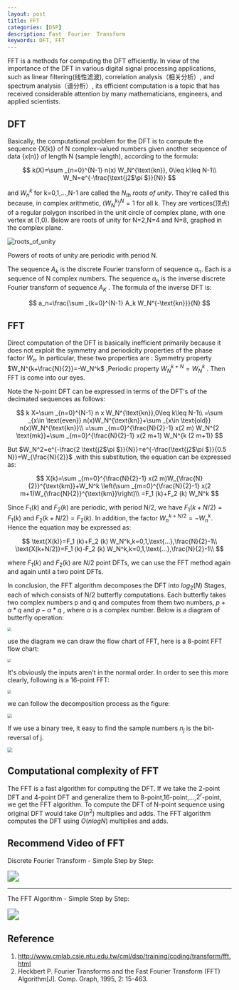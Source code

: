 ```yaml
---
layout: post
title: FFT
categories: [DSP]
description: Fast  Fourier  Transform
keywords: DFT, FFT
---
```


​FFT is a methods for computing the DFT efficiently. In view of the importance of the DFT in various digital signal processing applications, such as linear filtering(线性滤波), correlation analysis（相关分析）, and spectrum analysis（谱分析）, its efficient computation is a topic that has received considerable attention by many mathematicians, engineers, and applied scientists. 

## DFT

​Basically, the computational problem for the DFT is to compute the sequence {X(k)} of N complex-valued numbers given another sequence of data {x(n)} of length N (sample length), according to the formula:

$$
k(X)=\sum _{n=0}^{N-1} n(x) W_N^{\text{kn}},    0\leq k\leq N-1\\
W_N=e^{-\frac{\text{j2$\pi $}}{N}}
$$		

and $W_n^k$ for k=0,1,...,N-1 are called the $N_{th}$ *roots of unity*. They're called this because, in complex arithmetic, $(W_N^k)^N=1$ for all k. They are vertices(顶点) of a regular polygon inscribed in the unit circle of complex plane, with one vertex at (1,0). Below are roots of unity for N=2,N=4 and N=8, graphed in the complex plane.

![roots_of_unity](/images/DSP/FFT/roots_of_unity.PNG)

Powers of roots of unity are periodic with period N.

​The sequence $A_k$ is the discrete Fourier transform of sequence $a_n$. Each is a sequence of N complex numbers. The sequence $a_n$ is the inverse discrete Fourier transform of sequence $A_K$ . The formula of the inverse DFT is:

$$
a_n=\frac{\sum _{k=0}^{N-1} A_k W_N^{-\text{kn}}}{N}
$$


## FFT

​Direct computation of the DFT is basically inefficient primarily because it does not exploit the symmetry and periodicity properties of the phase factor $W_n$. In particular, these two properties are : Symmetry property $W_N^{k+\frac{N}{2}}=-W_N^k$ ,Periodic property $W_N^{k+N}=W_N^k$ . Then FFT is come into our eyes. 

Note the N-point DFT can be expressed in terms of the DFT's of the decimated sequences as follows: 	

$$
k X=\sum _{n=0}^{N-1} n x W_N^{\text{kn}},0\leq k\leq N-1\\
=\sum _{x\in \text{even}} n(x)W_N^{\text{kn}}+\sum _{x\in \text{old}} n(x)W_N^{\text{kn}}\\
=\sum _{m=0}^{\frac{N}{2}-1} x(2 m)  W_N^{2 \text{mk}}+\sum _{m=0}^{\frac{N}{2}-1} x(2 m+1) W_N^{k (2 m+1)}
$$

But $W_N^2=e^{-\frac{2 \text{j2$\pi $}}{N}}=e^{-\frac{\text{j2$\pi $}}{0.5 N}}=W_{\frac{N}{2}}$ ,with this substitution, the equation can be expressed as:	

$$
X(k)=\sum _{m=0}^{\frac{N}{2}-1} x(2 m)W_{\frac{N}{2}}^{\text{km}}+W_N^k \left(\sum _{m=0}^{\frac{N}{2}-1} x(2 m+1)W_{\frac{N}{2}}^{\text{km}}\right)\\
=F_1 (k)+F_2 (k) W_N^k
$$	

Since  $F_1(k)$ and $F_2(k)$ are periodic, with period N/2, we have $F_1(k+N/2)=F_1(k)$ and $F_2(k+N/2)=F_2(k)$. In addition, the factor $W_n^{k+N/2}=-W_n^k$. Hence the equation may be expressed as:	

$$
\text{X(k)}=F_1 (k)+F_2 (k) W_N^k,k=0,1,\text{...},\frac{N}{2}-1\\
\text{X(k+N/2)}=F_1 (k)-F_2 (k) W_N^k,k=0,1,\text{...},\frac{N}{2}-1\\
$$	

where $F_1(k)$ and $F_2(k)$ are $N/2$ point DFTs, we can use the FFT method again and again until a two point DFTs.

​In conclusion, the FFT algorithm decomposes the DFT into $log_2(N)$ Stages, each of which consists of N/2 butterfly computations. Each butterfly takes two complex numbers p and q and computes from them two numbers, $p+\alpha*q$ and $p-\alpha*q$ , where $\alpha$ is a complex number. Below is a diagram of butterfly operation:

<img src="/images/DSP/FFT/butterfly_operation.PNG" style="zoom:50%" align="center"/>

use the diagram we can draw the flow chart of FFT, here is a 8-point FFT flow chart:

<img src="/images/DSP/FFT/8_point_fft.PNG" style="zoom:50%" align="center"/>

It's obviously the inputs aren't in  the normal order. In order to see this more clearly, following is a 16-point FFT:

<img src="/images/DSP/FFT/16_point_fft.PNG" style="zoom:50%" align="center"/>

we can follow the decomposition process as the figure:

<img src="/images/DSP/FFT/fft_decomposition.PNG" style="zoom:60%" align="center"/>

If we use a binary tree, it easy to find the sample numbers $n_j$ is the bit-reversal of j. 

<img src="/images/DSP/FFT/sample_order.PNG" style="zoom:70%" align="center"/>

## Computational complexity of FFT

​The FFT is a fast algorithm for computing the DFT. If we take the 2-point DFT and 4-point DFT and generalize them to 8-point,16-point,...,$2^r$-point, we get the FFT algorithm. To compute the DFT of N-point sequence using original DFT would take $O(n^2)$ multiplies and adds. The FFT algorithm computes the DFT using $O(n logN)$ multiplies and adds.

## Recommend Video of FFT

Discrete Fourier Transform - Simple Step by Step:

[<img src="/images/DSP/FFT/yutube_play.jpg" style="zoom:160%"/>](https://www.youtube.com/watch?v=mkGsMWi_j4Q)

------

The FFT Algorithm - Simple Step by Step:

[<img src="/images/DSP/FFT/yutube_play.jpg" style="zoom:160%"/>](https://www.youtube.com/watch?v=htCj9exbGo0)



## Reference

1. http://www.cmlab.csie.ntu.edu.tw/cml/dsp/training/coding/transform/fft.html
2. Heckbert P. Fourier Transforms and the Fast Fourier Transform (FFT) Algorithm[J]. Comp. Graph, 1995, 2: 15-463.